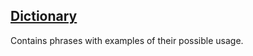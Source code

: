 ## [Dictionary](https://la-lojban.github.io/uncll/romoi/xhtml_section_chunks/go01.html)

Contains phrases with examples of their possible usage.